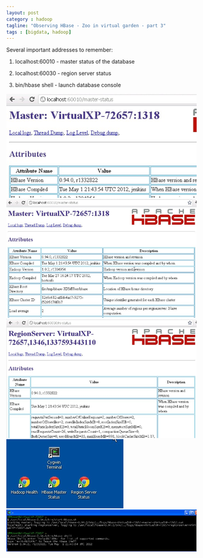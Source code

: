```yaml
---
layout: post
category : hadoop
tagline: "Observing HBase - Zoo in virtual garden - part 3"
tags : [bigdata, hadoop]
---
```


Several important addresses to remember:

1) localhost:60010  - master status of the database

2) localhost:60030 - region server status

3) bin/hbase shell - launch database console


<div class='p_embed p_image_embed'>
<img src='/image/2012/05/41405736-ScreenHunter_197_20120521.jpg'>
<img src='/image/2012/05/41405738-ScreenHunter_198_20120521.jpg'>
<img src='/image/2012/05/41405740-ScreenHunter_201_20120521.jpg'>
<img src='/image/2012/05/41405742-ScreenHunter_202_20120521.jpg'>
<img src='/image/2012/05/41405748-ScreenHunter_203_20120521.jpg'>
</div>